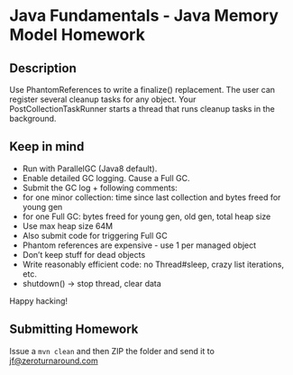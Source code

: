 Java Fundamentals - Java Memory Model Homework
===========

Description
----------

Use PhantomReferences to write a finalize() replacement. The user can 
register several cleanup tasks for any object. Your PostCollectionTaskRunner 
starts a thread that runs cleanup tasks in the background. 

Keep in mind
----------

* Run with ParallelGC (Java8 default). 
* Enable detailed GC logging. Cause a Full GC.  
* Submit the GC log + following comments: 
 * for one minor collection: time since last collection and bytes freed for young gen
 * for one Full GC: bytes freed for young gen, old gen, total heap size
* Use max heap size 64M
* Also submit code for triggering Full GC
* Phantom references are expensive - use 1 per managed object
* Don’t keep stuff for dead objects
* Write reasonably efficient code: no Thread#sleep, crazy list iterations, etc.
* shutdown() -> stop thread, clear data

Happy hacking!

Submitting Homework
-------------------

Issue a `mvn clean` and then ZIP the folder and send it to jf@zeroturnaround.com
